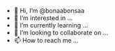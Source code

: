 - 👋 Hi, I’m @bonaabonsaa
- 👀 I’m interested in ...
- 🌱 I’m currently learning ...
- 💞️ I’m looking to collaborate on ...
- 📫 How to reach me ...

<!---
bonaabonsaa/bonaabonsaa is a ✨ special ✨ repository because its `README.md` (this file) appears on your GitHub profile.
You can click the Preview link to take a look at your changes.
--->
